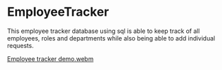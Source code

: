 # EmployeeTracker

This employee tracker database using sql is able to keep track of all employees, roles and departments while also being able to add 
individual requests.

[Employee tracker demo.webm](https://github.com/andythepee/EmployeeTracker/assets/131628979/d1efad64-c23b-4ecb-8b84-3e7bde8c9e5d)
